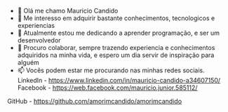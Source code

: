 - 👋  Olá me chamo Mauricio Candido
- 👀 Me interesso em adquirir bastante conhecimentos, tecnologicos e experiencias
- 🌱 Atualmente estou me dedicando a aprender programação, e ser um desenvolvedor
- 💞️ Procuro colaborar, sempre trazendo experiencia e conhecimentos adquiridos na minha vida, e espero um dia servir de inspiração para alguém
- 📫 Vocês podem estar me procurando nas minhas redes sociais.
LinkedIn - https://www.linkedin.com/in/mauricio-candido-a34607150/ 
Facebook - https://web.facebook.com/mauricio.junior.585112/ 

GitHub - https://github.com/amorimcandido/amorimcandido

<!---
amorimcandido/amorimcandido is a ✨ special ✨ repository because its `README.md` (this file) appears on your GitHub profile.
You can click the Preview link to take a look at your changes.
--->
